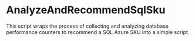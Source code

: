 # AnalyzeAndRecommendSqlSku
This script wraps the process of collecting and analyzing database performance counters to recommend a SQL Azure SKU into a simple script.
